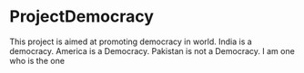 # ProjectDemocracy
This project is aimed at promoting democracy in world.
India is a democracy.
America is a Democracy.
Pakistan is not a Democracy.
I am one who is the one